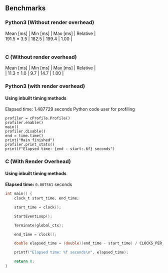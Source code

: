 ## Benchmarks 
### Python3 (Without render overhead) </br>
 Mean [ms]   | Min [ms] | Max [ms] | Relative |</br>
 191.5 ± 3.5 | 182.5 | 199.4 | 1.00 |</br></br>
### C (Without render overhead)</br>
 Mean [ms] | Min [ms] | Max [ms] | Relative |</br>
| 11.3 ± 1.0 | 9.7 | 14.7 | 1.00 |

### Python3 (with render overhead)</br>
#### Using inbuilt timing methods
Elapsed time: 1.487729 seconds 
Python code user for profiling 

    profiler = cProfile.Profile()
    profiler.enable()
    main()
    profiler.disable()
    end = time.time()
    print("Main finished")
    profiler.print_stats()
    print(f"Elapsed time: {end - start:.6f} seconds")
### C (With Render Overhead)
#### Using inbuilt timing methods  
**Elapsed time:** `0.007561` seconds

```c
int main() {
    clock_t start_time, end_time;

    start_time = clock();

    StartEventLoop();

    Terminate(global_ctx);

    end_time = clock();

    double elapsed_time = (double)(end_time - start_time) / CLOCKS_PER_SEC;

    printf("Elapsed time: %f seconds\n", elapsed_time);

    return 0;
}

